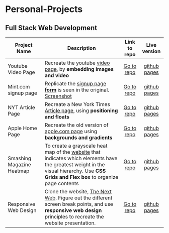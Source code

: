 # Personal-Projects

## Full Stack Web Development

| Project Name  | Description | Link to repo  | Live version |
| ------------- | ------------- | :-------------: | :-------------: |
| Youtube Video Page  | Recreate the youtube [video page](https://www.youtube.com/watch?v=V74l_zS1x8E), by **embedding images and video**  | [Go to repo](https://github.com/keshav-c/youtube-page)  | [github pages](https://keshav-c.github.io/youtube-page/)  |
| Mint.com signup page  | Replicate the [signup page **form**](https://wwws.mint.com/login.event?task=S) is seen in the original. [Screenshot](./images/mint.png) | [Go to repo](https://github.com/keshav-c/mint-signup)  | [github pages](https://keshav-c.github.io/mint-signup/index.html)  |
| NYT Article Page | Recreate a New York Times [Article page](https://www.nytimes.com/2014/03/18/science/space/detection-of-waves-in-space-buttresses-landmark-theory-of-big-bang.html?_r=0), using **positioning and floats** | [Go to repo](https://github.com/keshav-c/nytimes) | [github pages](https://keshav-c.github.io/nytimes/index.html) |
| Apple Home Page | Recreate the old version of [apple.com page](https://web.archive.org/web/20140301004610/http://www.apple.com/) using **backgrounds and gradients** | [Go to repo](https://github.com/keshav-c/apple-page) | [github pages](https://keshav-c.github.io/apple-page/index.html) |
| Smashing Magazine Heatmap | To create a grayscale heat map of the [website](http://smashingmagazine.com/) that indicates which elements have the greatest weight in the visual hierarchy. Use **CSS Grids and Flex box** to organize page contents | [Go to repo](https://github.com/keshav-c/smashing-mag) | [github pages](https://keshav-c.github.io/smashing-mag/index.html) | 
| Responsive Web Design | Clone the website, [The Next Web](http://smashingmagazine.com/). Figure out the different screen break points, and use **responsive web design** principles to recreate the website presentation. | [Go to repo](https://github.com/keshav-c/thenextweb) | [github pages](https://keshav-c.github.io/thenextweb/index.html) |
